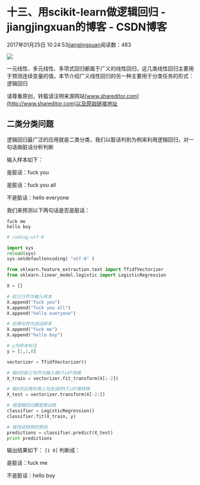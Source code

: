 # 十三、用scikit-learn做逻辑回归 - jiangjingxuan的博客 - CSDN博客





2017年01月25日 10:24:53[jiangjingxuan](https://me.csdn.net/jiangjingxuan)阅读数：483











![](http://www.shareditor.com/uploads/media/default/0001/01/thumb_136_default_big.jpeg)



一元线性、多元线性、多项式回归都属于广义的线性回归，这几类线性回归主要用于预测连续变量的值。本节介绍广义线性回归的另一种主要用于分类任务的形式：逻辑回归

请尊重原创，转载请注明来源网站[www.shareditor.com](http://www.shareditor.com)以及原始链接地址

## 二类分类问题

逻辑回归最广泛的应用就是二类分类，我们以脏话判别为例来利用逻辑回归，对一句话做脏话分析判断

输入样本如下：

是脏话：fuck you

是脏话：fuck you all

不是脏话：hello everyone



我们来预测以下两句话是否是脏话：

```
fuck me
hello boy
```



```python
# coding:utf-8

import sys
reload(sys)
sys.setdefaultencoding( "utf-8" )

from sklearn.feature_extraction.text import TfidfVectorizer
from sklearn.linear_model.logistic import LogisticRegression

X = []

# 前三行作为输入样本
X.append("fuck you")
X.append("fuck you all")
X.append("hello everyone")

# 后两句作为测试样本
X.append("fuck me")
X.append("hello boy")

# y为样本标注
y = [1,1,0]

vectorizer = TfidfVectorizer()

# 取X的前三句作为输入做tfidf转换
X_train = vectorizer.fit_transform(X[:-2])

# 取X的后两句用上句生成的tfidf做转换
X_test = vectorizer.transform(X[-2:])

# 用逻辑回归模型做训练
classifier = LogisticRegression()
classifier.fit(X_train, y)

# 做测试样例的预测
predictions = classifier.predict(X_test)
print predictions
```



输出结果如下：
`[1 0]`
判断成：

是脏话：fuck me

不是脏话：hello boy



